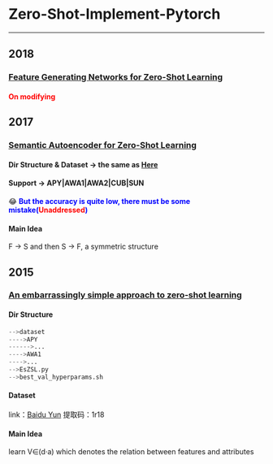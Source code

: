 # Zero-Shot-Implement-Pytorch
------
## 2018
###  [Feature Generating Networks for Zero-Shot Learning](https://github.com/DingjieFu/Zero-Shot-Implement-Pytorch/tree/main/FGN)
#### <font color=red>On modifying</font>
## 2017
###  [Semantic Autoencoder for Zero-Shot Learning](https://github.com/DingjieFu/Zero-Shot-Implement-Pytorch/tree/main/SAE)
#### Dir Structure & Dataset -> the same as [Here](https://github.com/DingjieFu/Zero-Shot-Implement-Pytorch/tree/main/EsZSL)
#### Support -> APY|AWA1|AWA2|CUB|SUN 
:joy: **<font color=blue>But the accuracy is quite low, there must be some mistake(<font color=red>Unaddressed</font>)</font>**
#### Main Idea
F -> S and then S -> F, a symmetric structure
## 2015
###  [An embarrassingly simple approach to zero-shot learning](https://github.com/DingjieFu/Zero-Shot-Implement-Pytorch/tree/main/EsZSL)
#### Dir Structure
```python
-->dataset
---->APY
------>...
---->AWA1
---->...
-->EsZSL.py
-->best_val_hyperparams.sh
```
#### Dataset
link：[Baidu Yun](https://pan.baidu.com/s/1SVtMxKArCG6XHaqpNJGuDQ) 提取码：1r18
#### Main Idea
learn V∈(d·a) which denotes the relation between features and attributes
